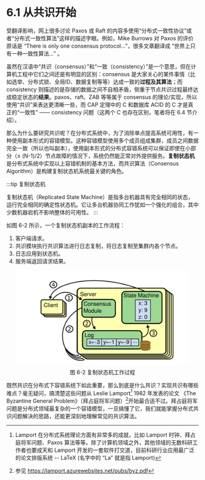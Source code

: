 # 6.1 从共识开始

受翻译影响，网上很多讨论 Paxos 或 Raft 的内容多使用“分布式一致性协议”或者“分布式一致性算法”这样的描述字眼。例如，Mike Burrows 对 Paxos 的评价原话是 “There is only one consensus protocol...”，很多文章翻译成 “世界上只有一种一致性算法...” 。

虽然在汉语中“共识（consensus）”和“一致（consistency）”是一个意思，但在计算机工程中它们之间还是有明显的区别：consensus 是大家关心的某件事情（比如选举、分布式锁、全局ID、数据复制等等）达成一致的**过程及其算法**；而 consistency 则描述的是存储的数据之间不自相矛盾，侧重于节点共识过程最终达成稳定状态的**结果**。paxos、raft、ZAB 等等属于 consensus 的理论/实现，所以使用“共识”来表达更清晰一些，而 CAP 定理中的 C 和数据库 ACID 的 C 才是真正的“一致性” —— consistency 问题（这两个 C 也存在区别，笔者将在 6.4 节介绍）。

那么为什么要研究共识呢？在分布式系统中，为了消除单点提高系统可用性，有一种使用副本形式的容错模型。这种容错模型使用多个成员组成集群，成员之间数据完全一致（所以也叫副本），使用副本形式的分布式容错系统可以保证即使在小部分（≤ (N-1)/2）节点故障的情况下，系统仍然能正常对外提供服务。**复制状态机**是分布式系统中实现以上容错机制的基本方法，而共识算法（Consensus Algorithm）是构建复制状态机系统最关键的角色。

:::tip 复制状态机

复制状态机（Replicated State Machine）是指多台机器具有完全相同的状态，运行完全相同的确定性状态机。它让多台机器协同工作犹如一个强化的组合，其中少数机器宕机不影响整体的可用性。
:::

如图 6-2 所示，一个复制状态机副本的工作流程：

1. 客户端请求。
2. 共识模块执行共识算法进行日志复制，将日志复制至集群内各个节点。
3. 日志应用到状态机。
4. 服务端返回请求结果。

<div  align="center">
	<img src="../assets/raft-state-machine.png" width = "450"  align=center />
	<p>图 6-2 复制状态机工作过程</p>
</div>

既然共识在分布式下容错系统下如此重要，那么到底是什么共识？实现共识有哪些难点？毫无疑问，搞清楚这些问题从 Leslie Lamport[^1] 1982 年发表的论文 《The Byzantine General Problem》（拜占庭将军问题）[^2]开始最合适不过。拜占庭将军问题是分布式领域最复杂的一个容错模型，一旦搞懂了它，我们就能掌握分布式共识问题解决的思路，还能更深刻地理解常见的共识算法。


[^1]: Lamport 在分布式系统理论方面有非常多的成就，比如 Lamport 时钟、拜占庭将军问题、Paxos 算法等等。除了计算机领域之外，其他领域的无数科研工作者也要成天和 Lamport 开发的一套软件打交道，目前科研行业应用最广泛的论文排版系统 --  LaTeX (名字中的 “La” 就是指 Lamport)
[^2]: 参见 https://lamport.azurewebsites.net/pubs/byz.pdf